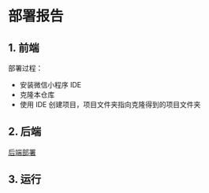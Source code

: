 # 部署报告

## 1. 前端

部署过程：

- 安装微信小程序 IDE
- 克隆本仓库
- 使用 IDE 创建项目，项目文件夹指向克隆得到的项目文件夹

## 2. 后端

[后端部署](https://github.com/XXXXIEHF/SWSAD/blob/master/report/%E5%90%8E%E7%AB%AF%E9%83%A8%E7%BD%B2%E6%96%87%E6%A1%A3.md)

## 3. 运行



